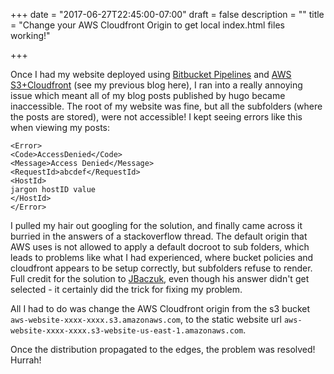 +++
date = "2017-06-27T22:45:00-07:00"
draft = false
description = ""
title = "Change your AWS Cloudfront Origin to get local index.html files working!"

+++

Once I had my website deployed using [Bitbucket Pipelines](https://bitbucket.org/product/features/pipelines) and [AWS S3+Cloudfront](http://docs.aws.amazon.com/AmazonCloudFront/latest/DeveloperGuide/MigrateS3ToCloudFront.html) (see my previous blog here), I ran into a really annoying issue which meant all of my blog posts published by hugo became inaccessible. The root of my website was fine, but all the subfolders (where the posts are stored), were not accessible! I kept seeing errors like this when viewing my posts:

```
<Error>
<Code>AccessDenied</Code>
<Message>Access Denied</Message>
<RequestId>abcdef</RequestId>
<HostId>
jargon hostID value
</HostId>
</Error>
```

I pulled my hair out googling for the solution, and finally came across it burried in the answers of a stackoverflow thread. The default origin that AWS uses is not allowed to apply a default docroot to sub folders, which leads to problems like what I had experienced, where bucket policies and cloudfront appears to be setup correctly, but subfolders refuse to render. Full credit for the solution to [JBaczuk](https://stackoverflow.com/a/33087418), even though his answer didn't get selected - it certainly did the trick for fixing my problem.

All I had to do was change the AWS Cloudfront origin from the s3 bucket `aws-website-xxxx-xxxx.s3.amazonaws.com`, to the static website url `aws-website-xxxx-xxxx.s3-website-us-east-1.amazonaws.com`.

Once the distribution propagated to the edges, the problem was resolved! Hurrah!